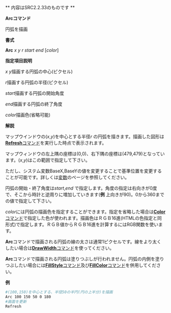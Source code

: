 ** 内容はSRC2.2.33のものです **

**Arcコマンド**

円弧を描画

**書式**

**Arc** *x y r start end* [*color*]

**指定項目説明**

*x y*描画する円弧の中心(ピクセル)

*r*描画する円弧の半径(ピクセル)

*start*描画する円弧の開始角度

*end*描画する円弧の終了角度

*color*描画色(省略可能)

**解説**

マップウインドウの(*x*,*y*)を中心とする半径*r* の円弧を描きます。描画した図形は[**Refresh**コマンド](Refreshコマンド.md)を実行した時点で表示されます。

マップウィンドウの左上隅の座標は(0,0)、右下隅の座標は(479,479)となっています。(*x*,*y*)はこの範囲で指定して下さい。

ただし、システム変数BaseX,BaseYの値を変更することで基準位置を変更することが可能です。詳しくは[変数](変数.md)のページを参照してください。

円弧の開始・終了角度は*start*,*end* で指定します。角度の指定は右向きが0度で、そこから時計と逆周りに増加していきます(**例** 上向きが90)。0から360までの値で指定して下さい。

*color*には円弧の描画色を指定することができます。指定を省略した場合は[**Color**コマンド](Colorコマンド.md)で指定した色が使われます。描画色はＲＧＢ16進(HTMLの色指定と同形式)で指定します。ＲＧＢ値からＲＧＢ16進を計算するにはRGB関数を使います。

**Arc**コマンドで描画される円弧の線の太さは通常1ピクセルです。線をより太くしたい場合は[**DrawWidth**コマンド](DrawWidthコマンド.md)を使ってください。

**Arc**コマンドで描画される円弧は塗りつぶしが行われません。円弧の内側を塗りつぶしたい場合には[**FillStyle**コマンド](FillStyleコマンド.md)及び[**FillColor**コマンド](FillColorコマンド.md)を併用してください。

**例**
```sh
#(100,150)を中心とする、半径50の半円(円の上半分)を描画
Arc 100 150 50 0 180
#画面を更新
Refresh
```

